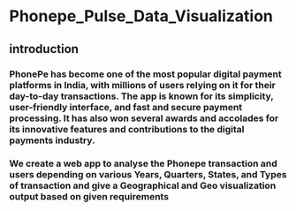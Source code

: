 # Phonepe_Pulse_Data_Visualization

## introduction
### PhonePe has become one of the most popular digital payment platforms in India, with millions of users relying on it for their day-to-day transactions. The app is known for its simplicity, user-friendly interface, and fast and secure payment processing. It has also won several awards and accolades for its innovative features and contributions to the digital payments industry.

### We create a web app to analyse the Phonepe transaction and users depending on various Years, Quarters, States, and Types of transaction and give a Geographical and Geo visualization output based on given requirements
